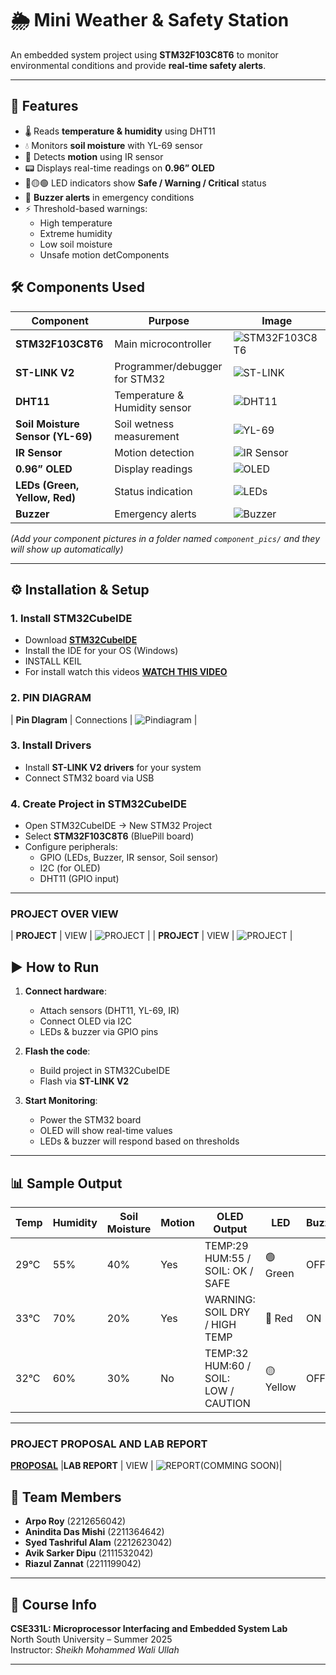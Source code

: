 # 🌦️ Mini Weather & Safety Station  

An embedded system project using **STM32F103C8T6** to monitor environmental conditions and provide **real-time safety alerts**.  

---

## 🚀 Features
- 🌡️ Reads **temperature & humidity** using DHT11  
- 💧 Monitors **soil moisture** with YL-69 sensor  
- 👀 Detects **motion** using IR sensor  
- 📟 Displays real-time readings on **0.96” OLED**  
- 🔴🟡🟢 LED indicators show **Safe / Warning / Critical** status  
- 🔔 **Buzzer alerts** in emergency conditions  
- ⚡ Threshold-based warnings:  
  - High temperature  
  - Extreme humidity  
  - Low soil moisture  
  - Unsafe motion detComponents
## 🛠️ Components Used
| Component | Purpose | Image |
|-----------|---------|-------|
| **STM32F103C8T6** | Main microcontroller | ![STM32F103C8T6](Components/STM32.jpg) |
| **ST-LINK V2** | Programmer/debugger for STM32 | ![ST-LINK](Components/ST_Linkv2.jpg) |
| **DHT11** | Temperature & Humidity sensor | ![DHT11](Components/Temp_DHT11.jpg) |
| **Soil Moisture Sensor (YL-69)** | Soil wetness measurement | ![YL-69](Components/soil_Y69.jpg) |
| **IR Sensor** | Motion detection | ![IR Sensor](Components/IR_sensor.jpg) |
| **0.96” OLED** | Display readings | ![OLED](Components/OLED_Display.jpg) |
| **LEDs (Green, Yellow, Red)** | Status indication | ![LEDs](Components/LED_light.jpg) |
| **Buzzer** | Emergency alerts | ![Buzzer](Components/Buzzer.jpg) |


*(Add your component pictures in a folder named `component_pics/` and they will show up automatically)*  

---

## ⚙️ Installation & Setup  

### 1. Install STM32CubeIDE
- Download **[STM32CubeIDE](https://www.st.com/en/development-tools/stm32cubeide.html)**  
- Install the IDE for your OS (Windows)  
- INSTALL KEIL 
- For install watch this videos **[WATCH THIS VIDEO](https://www.youtube.com/watch?v=P0Tig56y6PA)**


### 2. PIN DIAGRAM
| **Pin DIagram** | Connections | ![Pindiagram](Components/Pin_diagram.png) |

### 3. Install Drivers
- Install **ST-LINK V2 drivers** for your system  
- Connect STM32 board via USB  

### 4. Create Project in STM32CubeIDE
- Open STM32CubeIDE → New STM32 Project  
- Select **STM32F103C8T6** (BluePill board)  
- Configure peripherals:  
  - GPIO (LEDs, Buzzer, IR sensor, Soil sensor)  
  - I2C (for OLED)  
  - DHT11 (GPIO input)  

---
### PROJECT OVER VIEW
| **PROJECT** | VIEW | ![PROJECT](Components/Project1.jpg) |
| **PROJECT** | VIEW | ![PROJECT](Components/project2.jpg) |


## ▶️ How to Run  

1. **Connect hardware**:  
   - Attach sensors (DHT11, YL-69, IR)  
   - Connect OLED via I2C  
   - LEDs & buzzer via GPIO pins  

2. **Flash the code**:  
   - Build project in STM32CubeIDE  
   - Flash via **ST-LINK V2**  

3. **Start Monitoring**:  
   - Power the STM32 board  
   - OLED will show real-time values  
   - LEDs & buzzer will respond based on thresholds  

---

## 📊 Sample Output  

| Temp | Humidity | Soil Moisture | Motion | OLED Output | LED | Buzzer |
|------|----------|---------------|--------|-------------|-----|--------|
| 29°C | 55% | 40% | Yes | TEMP:29 HUM:55 / SOIL: OK / SAFE | 🟢 Green | OFF |
| 33°C | 70% | 20% | Yes | WARNING: SOIL DRY / HIGH TEMP | 🔴 Red | ON |
| 32°C | 60% | 30% | No | TEMP:32 HUM:60 / SOIL: LOW / CAUTION | 🟡 Yellow | OFF |

---

### PROJECT PROPOSAL AND LAB REPORT
**[PROPOSAL](RESOURCE/CSE331L_project_proposal_updated.pdf)**
|**LAB REPORT** | VIEW | ![REPORT(COMMING SOON)]()|

## 👥 Team Members
- **Arpo Roy** (2212656042)  
- **Anindita Das Mishi** (2211364642)  
- **Syed Tashriful Alam** (2212623042)  
- **Avik Sarker Dipu** (2111532042)  
- **Riazul Zannat** (2211199042)  

 


---

## 📌 Course Info
**CSE331L: Microprocessor Interfacing and Embedded System Lab**  
North South University – Summer 2025  
Instructor: *Sheikh Mohammed Wali Ullah*  

---